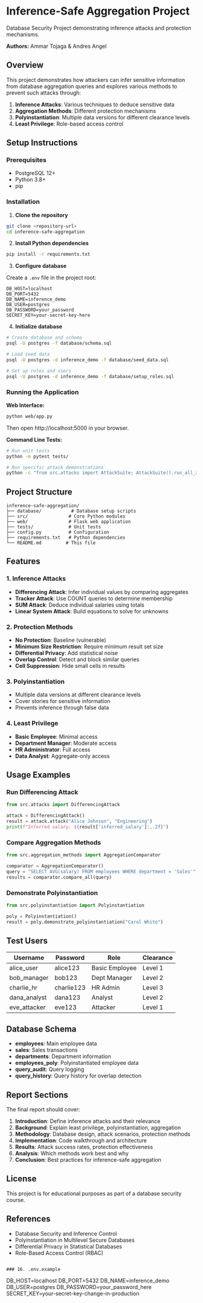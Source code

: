 # Inference-Safe Aggregation Project

Database Security Project demonstrating inference attacks and protection mechanisms.

**Authors:** Ammar Tojaga & Andres Angel

## Overview

This project demonstrates how attackers can infer sensitive information from database aggregation queries and explores various methods to prevent such attacks through:

1. **Inference Attacks**: Various techniques to deduce sensitive data
2. **Aggregation Methods**: Different protection mechanisms
3. **Polyinstantiation**: Multiple data versions for different clearance levels
4. **Least Privilege**: Role-based access control

## Setup Instructions

### Prerequisites

- PostgreSQL 12+
- Python 3.8+
- pip

### Installation

1. **Clone the repository**
```bash
git clone <repository-url>
cd inference-safe-aggregation
```

2. **Install Python dependencies**
```bash
pip install -r requirements.txt
```

3. **Configure database**

Create a `.env` file in the project root:
```
DB_HOST=localhost
DB_PORT=5432
DB_NAME=inference_demo
DB_USER=postgres
DB_PASSWORD=your_password
SECRET_KEY=your-secret-key-here
```

4. **Initialize database**
```bash
# Create database and schema
psql -U postgres -f database/schema.sql

# Load seed data
psql -U postgres -d inference_demo -f database/seed_data.sql

# Set up roles and users
psql -U postgres -d inference_demo -f database/setup_roles.sql
```

### Running the Application

**Web Interface:**
```bash
python web/app.py
```
Then open http://localhost:5000 in your browser.

**Command Line Tests:**
```bash
# Run unit tests
python -m pytest tests/

# Run specific attack demonstrations
python -c "from src.attacks import AttackSuite; AttackSuite().run_all_attacks()"
```

## Project Structure
```
inference-safe-aggregation/
├── database/           # Database setup scripts
├── src/               # Core Python modules
├── web/               # Flask web application
├── tests/             # Unit tests
├── config.py          # Configuration
├── requirements.txt   # Python dependencies
└── README.md         # This file
```

## Features

### 1. Inference Attacks

- **Differencing Attack**: Infer individual values by comparing aggregates
- **Tracker Attack**: Use COUNT queries to determine membership
- **SUM Attack**: Deduce individual salaries using totals
- **Linear System Attack**: Build equations to solve for unknowns

### 2. Protection Methods

- **No Protection**: Baseline (vulnerable)
- **Minimum Size Restriction**: Require minimum result set size
- **Differential Privacy**: Add statistical noise
- **Overlap Control**: Detect and block similar queries
- **Cell Suppression**: Hide small cells in results

### 3. Polyinstantiation

- Multiple data versions at different clearance levels
- Cover stories for sensitive information
- Prevents inference through false data

### 4. Least Privilege

- **Basic Employee**: Minimal access
- **Department Manager**: Moderate access
- **HR Administrator**: Full access
- **Data Analyst**: Aggregate-only access

## Usage Examples

### Run Differencing Attack
```python
from src.attacks import DifferencingAttack

attack = DifferencingAttack()
result = attack.attack("Alice Johnson", "Engineering")
print(f"Inferred salary: ${result['inferred_salary']:,.2f}")
```

### Compare Aggregation Methods
```python
from src.aggregation_methods import AggregationComparator

comparator = AggregationComparator()
query = "SELECT AVG(salary) FROM employees WHERE department = 'Sales'"
results = comparator.compare_all(query)
```

### Demonstrate Polyinstantiation
```python
from src.polyinstantiation import Polyinstantiation

poly = Polyinstantiation()
result = poly.demonstrate_polyinstantiation("Carol White")
```

## Test Users

| Username | Password | Role | Clearance |
|----------|----------|------|-----------|
| alice_user | alice123 | Basic Employee | Level 1 |
| bob_manager | bob123 | Dept Manager | Level 2 |
| charlie_hr | charlie123 | HR Admin | Level 3 |
| dana_analyst | dana123 | Analyst | Level 2 |
| eve_attacker | eve123 | Attacker | Level 1 |

## Database Schema

- **employees**: Main employee data
- **sales**: Sales transactions
- **departments**: Department information
- **employees_poly**: Polyinstantiated employee data
- **query_audit**: Query logging
- **query_history**: Query history for overlap detection

## Report Sections

The final report should cover:

1. **Introduction**: Define inference attacks and their relevance
2. **Background**: Explain least privilege, polyinstantiation, aggregation
3. **Methodology**: Database design, attack scenarios, protection methods
4. **Implementation**: Code walkthrough and architecture
5. **Results**: Attack success rates, protection effectiveness
6. **Analysis**: Which methods work best and why
7. **Conclusion**: Best practices for inference-safe aggregation

## License

This project is for educational purposes as part of a database security course.

## References

- Database Security and Inference Control
- Polyinstantiation in Multilevel Secure Databases
- Differential Privacy in Statistical Databases
- Role-Based Access Control (RBAC)
```

### 16. .env.example
```
DB_HOST=localhost
DB_PORT=5432
DB_NAME=inference_demo
DB_USER=postgres
DB_PASSWORD=your_password_here
SECRET_KEY=your-secret-key-change-in-production